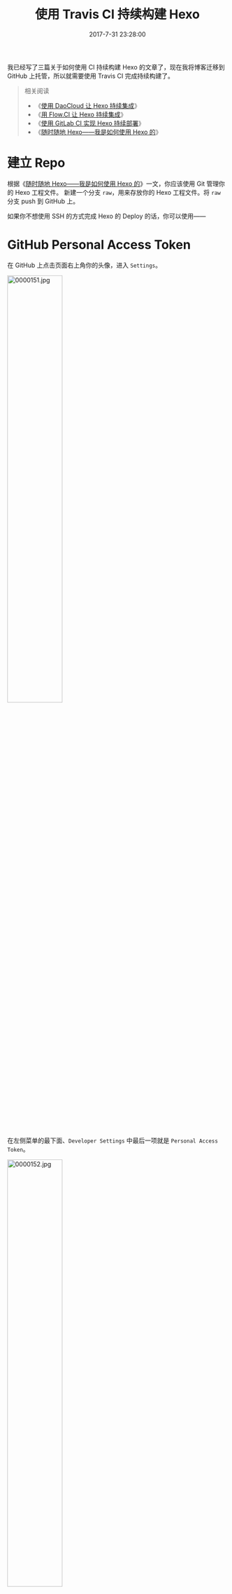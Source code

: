 ﻿---
title: 使用 Travis CI 持续构建 Hexo
tags:
  - Hexo
  - CI
  - 持续集成
  - Travis
categories:
  - 博客栈
date: 2017-7-31 23:28:00
updated: 2017-8-20 12:51:00
description: 鉴于使用 Hexo 部署网站的繁琐性，我将通过本文介绍如何使用 Travis CI 来完成 Hexo 的持续构建。
thumbnail: https://blog.nfz.yecdn.com/img/thumbnails/hexo-auto-deploy-with-travis-ci.png!blogth
---

我已经写了三篇关于如何使用 CI 持续构建 Hexo 的文章了，现在我将博客迁移到 GitHub 上托管，所以就需要使用 Travis CI 完成持续构建了。

<!-- more -->

> 相关阅读
> - 《[使用 DaoCloud 让 Hexo 持续集成](https://blog.nfz.moe/archives/hexo-auto-deploy-with-daocloud.html)》
> - 《[用 Flow.CI 让 Hexo 持续集成](https://blog.nfz.moe/archives/hexo-auto-deploy-with-flow-ci.html)》
> - 《[使用 GitLab CI 实现 Hexo 持续部署](https://blog.nfz.moe/archives/hexo-auto-deploy-with-gitlab-ci.html)》
> - 《[随时随地 Hexo——我是如何使用 Hexo 的](https://blog.nfz.moe/archives/use-hexo-at-any-time-any-place.html)》

# 建立 Repo

根据《[随时随地 Hexo——我是如何使用 Hexo 的](https://blog.nfz.moe/archives/use-hexo-at-any-time-any-place.html)》一文，你应该使用 Git 管理你的 Hexo 工程文件。
新建一个分支 `raw`，用来存放你的 Hexo 工程文件。将 `raw` 分支 push 到 GitHub 上。

如果你不想使用 SSH 的方式完成 Hexo 的 Deploy 的话，你可以使用——

# GitHub Personal Access Token

在 GitHub 上点击页面右上角你的头像，进入 `Settings`。

<img src="https://i.nfz.yecdn.com/i/0000151.jpg" alt="0000151.jpg" style="width:50%" />

在左侧菜单的最下面、`Developer Settings` 中最后一项就是 `Personal Access Token`。

<img src="https://i.nfz.yecdn.com/i/0000152.jpg" alt="0000152.jpg" style="width:50%" />

点击 `Generate new token`。GitHub 会让你输入密码，因为这是一个危险的操作。
你需要给 Token 取一个名字，建议使用一个容易辨别的名字。权限勾选 `repo` 的全部权限，即可生成一个新的 Token。

<img src="https://i.nfz.yecdn.com/i/0000153.jpg" alt="0000153.jpg" style="width:50%" />

确定生成后，Token 将会显示在页面上，强烈建议你将其复制并保存好，同时避免泄露。遗忘 Token 后不能找回，只能重新生成。

# 配置 Travis CI

打开 [Travis CI](https://travis-ci.com) 并用 GitHub 帐号登陆完成授权，同步一下你 GitHub 帐号下的 repo 到 Travis CI，找到你博客的 repo，把左侧的开关打开。
找到已经启用自动构建的 repo，并在右侧找到设置按钮，有两处需要设置。首先需要启用 `Build only if .travis.yml is present` 选项，以避免用于 deploy 的分支被构建和、陷入构建循环的问题；在下方的环境变量设置处，我们需要设置几组环境变量，并注意保持 `Display value in build log` 处于禁用状态（默认为禁用），以免构建日志泄露重要信息。

<img src="https://i.nfz.yecdn.com/i/0000155.jpg" alt="0000155.jpg" style="width:50%" />

```
GitHubKEY = 上文生成的GitHub Personal Access Token
GitHubEMail = 你绑定在 GitHub 上的邮箱地址
GitHubUser = 你的 GitHub 用户名
GitHubRepo = 静态页面 deploy 的目标仓库名称
```

# 定义构建流程

Travis CI 使用 repo 根目录下的 `.travis.yml` 来定义构建流程。

有关于 Travis CI 配置的详细解释可以查阅[文档](http://docs.travis-ci.com/)，下面是我使用的 `.travis.yml`：

```yaml
language: node_js
dist: trusty
node_js:
  - "7"
install:
  - npm install hexo-cli -g
  - npm install
script:
  - chmod +x ../deploy.sh
  - hexo clean
  - hexo g
  - ../deploy.sh > /dev/null
branches:
  only:
    - raw
```

其中，部署生成的静态页面我使用了一个 `deploy.sh`。接下来我就来介绍一下这个脚本是如何替代 `hexo d` 和 `hexo-deployer-git` 的。

```bash
cd ./public # Hexo 生成的目录默认在 public 下
git init # 初始化一个 Repo
git config --global push.default matching
git config --global user.email "${GitHubEMail}"
git config --global user.name "${GitHubUser}" # 利用在环境变量中定义的信息配置 Git
git add --all .
git commit -m "Auto Builder of ${GitHubUser}'s Blog" # commit 信息
git push --quiet --force https://${GitHubKEY}@github.com/${GitHubUser}/${GitHubRepo}.git master # 将生成的静态整站部署到指定 Repo 的 master 分支。
```

# 分支保护

为了防止你不小心将 Hexo 生成的静态整站覆盖了存放工程文件的分支，你需要对存放工程文件的分支开启写保护。
进入 Repo 的 `Settings`，在 `Branches` 选项卡中 `Protected Branches` 选中存放你的 Hexo 工程文件的分支，只勾选第一个勾 `Protect this branch` 即可。点击 `Save Changes` 保存。

> 因为在 Travis CI 构建时，是使用 `git push --quiet --force` 完成 deploy 的，所以对 Hexo 工程文件所在分支进行写保护（即禁止 Force Push）可以有效保护你的工程文件。

# 加密 Personal Access Token

Travis CI 的环境变量相对可靠。但 GitHub Personal Access Token 权限太大，不能轻易暴露出去。所以如果你对 Travis CI 不太放心，那么可以用 Travis 命令行工具对其进行加密。

在本地配置好 Ruby 环境后，执行

```bash
gem install travis
travis login
```

安装 Travis 命令行工具并登陆。

```bash
travis encrypt 'GitHubKEY=< 这里填入你生成的 Token >' --add
```

上面命令会在 `.travis.yml` 中添加如下内容：

```yaml
env:
  global:
    secure: QAH+/EIDC/Jg...
```

上面的一长串字符串就是加密后的环境变量。之后，在 Travis 执行脚本时，就可以直接使用该环境变量了。由于已经在 `.travis.yml` 里完成 `env` 的定义，你就不需要在 Travis CI 后台配置 `GitHubKEY` 变量了。
